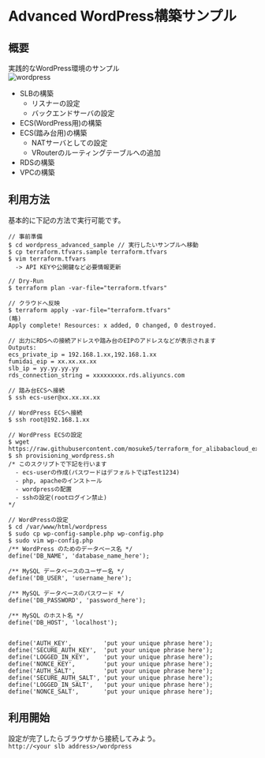 # Advanced WordPress構築サンプル
## 概要
実践的なWordPress環境のサンプル  
![wordpress](/image/architecture_wordpress_advanced_sample.png)

- SLBの構築
  - リスナーの設定
  - バックエンドサーバの設定
- ECS(WordPress用)の構築
- ECS(踏み台用)の構築
  - NATサーバとしての設定
  - VRouterのルーティングテーブルへの追加
- RDSの構築
- VPCの構築

## 利用方法
基本的に下記の方法で実行可能です。
```
// 事前準備
$ cd wordpress_advanced_sample // 実行したいサンプルへ移動
$ cp terraform.tfvars.sample terraform.tfvars
$ vim terraform.tfvars 
  -> API KEYや公開鍵など必要情報更新

// Dry-Run
$ terraform plan -var-file="terraform.tfvars"

// クラウドへ反映
$ terraform apply -var-file="terraform.tfvars"
(略)
Apply complete! Resources: x added, 0 changed, 0 destroyed.

// 出力にRDSへの接続アドレスや踏み台のEIPのアドレスなどが表示されます
Outputs:
ecs_private_ip = 192.168.1.xx,192.168.1.xx
fumidai_eip = xx.xx.xx.xx
slb_ip = yy.yy.yy.yy
rds_connection_string = xxxxxxxxx.rds.aliyuncs.com

// 踏み台ECSへ接続
$ ssh ecs-user@xx.xx.xx.xx

// WordPress ECSへ接続
$ ssh root@192.168.1.xx

// WordPress ECSの設定
$ wget https://raw.githubusercontent.com/mosuke5/terraform_for_alibabacloud_examples/master/wordpress_advanced_sample/provisioning_wordpress.sh
$ sh provisioning_wordpress.sh
/* このスクリプトで下記を行います
  - ecs-userの作成(パスワードはデフォルトではTest1234)
  - php, apacheのインストール
  - wordpressの配置
  - sshの設定(rootログイン禁止)
*/

// WordPressの設定
$ cd /var/www/html/wordpress
$ sudo cp wp-config-sample.php wp-config.php
$ sudo vim wp-config.php
/** WordPress のためのデータベース名 */
define('DB_NAME', 'database_name_here');

/** MySQL データベースのユーザー名 */
define('DB_USER', 'username_here');

/** MySQL データベースのパスワード */
define('DB_PASSWORD', 'password_here');

/** MySQL のホスト名 */
define('DB_HOST', 'localhost');


define('AUTH_KEY',         'put your unique phrase here');
define('SECURE_AUTH_KEY',  'put your unique phrase here');
define('LOGGED_IN_KEY',    'put your unique phrase here');
define('NONCE_KEY',        'put your unique phrase here');
define('AUTH_SALT',        'put your unique phrase here');
define('SECURE_AUTH_SALT', 'put your unique phrase here');
define('LOGGED_IN_SALT',   'put your unique phrase here');
define('NONCE_SALT',       'put your unique phrase here');
```

## 利用開始
設定が完了したらブラウザから接続してみよう。  
`http://<your slb address>/wordpress`
